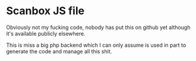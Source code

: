 # Scanbox JS file

Obviously not my fucking code, nobody has put this on github yet although it's available publicly elsewhere.

This is miss a big php backend which I can only assume is used in part to generate the code and manage all this shit.
